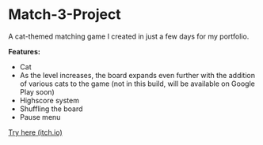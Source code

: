 # Match-3-Project

A cat-themed matching game I created in just a few days for my portfolio.

**Features:**

- Cat
- As the level increases, the board expands even further with the addition of various cats to the game (not in this build, will be available on Google Play soon)
- Highscore system
- Shuffling the board
- Pause menu
  
[Try here (itch.io)](https://ogzozdemir.itch.io/match-3-project)
